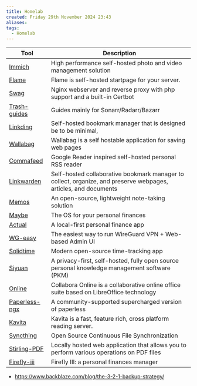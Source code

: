 ```yaml
---
title: Homelab
created: Friday 29th November 2024 23:43
aliases: 
tags:
  - Homelab
---
```


| Tool                                                            | Description                                                                                                     |
| --------------------------------------------------------------- | --------------------------------------------------------------------------------------------------------------- |
| [Immich](https://github.com/immich-app/immich)                  | High performance self-hosted photo and video management solution                                                |
| [Flame](https://github.com/pawelmalak/flame)                    | Flame is self-hosted startpage for your server.                                                                 |
| [Swag](https://github.com/linuxserver/docker-swag)              | Nginx webserver and reverse proxy with php support and a built-in Certbot                                       |
| [Trash-guides](https://trash-guides.info/)                      | Guides mainly for Sonarr/Radarr/Bazarr                                                                          |
| [Linkding](https://github.com/sissbruecker/linkding)            | Self-hosted bookmark manager that is designed be to be minimal,                                                 |
| [Wallabag](https://github.com/wallabag/wallabag)                | Wallabag is a self hostable application for saving web pages                                                    |
| [Commafeed](https://github.com/Athou/commafeed)                 | Google Reader inspired self-hosted personal RSS reader                                                          |
| [Linkwarden](https://github.com/linkwarden/linkwarden)          | Self-hosted collaborative bookmark manager to collect, organize, and preserve webpages, articles, and documents |
| [Memos](https://github.com/usememos/memos)                      | An open-source, lightweight note-taking solution                                                                |
| [Maybe](https://github.com/maybe-finance/maybe)                 | The OS for your personal finances                                                                               |
| [Actual](https://github.com/actualbudget/actual)                | A local-first personal finance app                                                                              |
| [WG-easy](https://github.com/wg-easy/wg-easy)                   | The easiest way to run WireGuard VPN + Web-based Admin UI                                                       |
| [Solidtime](https://github.com/solidtime-io/solidtime)          | Modern open-source time-tracking app                                                                            |
| [Siyuan](https://github.com/siyuan-note/siyuan)                 | A privacy-first, self-hosted, fully open source personal knowledge management software (PKM)                    |
| [Online](https://github.com/CollaboraOnline/online)             | Collabora Online is a collaborative online office suite based on LibreOffice technology                         |
| [Paperless-ngx](https://github.com/paperless-ngx/paperless-ngx) | A community-supported supercharged version of paperless                                                         |
| [Kavita](https://github.com/Kareadita/Kavita)                   | Kavita is a fast, feature rich, cross platform reading server.                                                  |
| [Syncthing](https://github.com/syncthing/syncthing)             | Open Source Continuous File Synchronization                                                                     |
| [Stirling-PDF](https://github.com/Stirling-Tools/Stirling-PDF)  | Locally hosted web application that allows you to perform various operations on PDF files                       |
| [Firefly-iii](https://github.com/firefly-iii/firefly-iii)       | Firefly III: a personal finances manager                                                                        |
- https://www.backblaze.com/blog/the-3-2-1-backup-strategy/